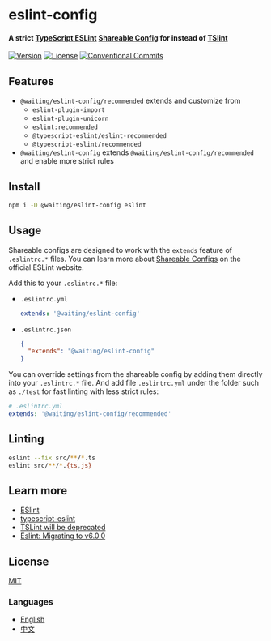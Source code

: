 # eslint-config

#### A strict [TypeScript ESLint](https://github.com/typescript-eslint/typescript-eslint) [Shareable Config](https://eslint.org/docs/developer-guide/shareable-configs) for instead of [TSlint](https://github.com/palantir/tslint)

[![Version](https://img.shields.io/npm/v/@waiting/eslint-config.svg)](https://www.npmjs.com/package/@waiting/eslint-config)
[![License](https://img.shields.io/badge/license-MIT-blue.svg)](https://opensource.org/licenses/MIT)
[![Conventional Commits](https://img.shields.io/badge/Conventional%20Commits-1.0.0-yellow.svg)](https://conventionalcommits.org)


## Features
- `@waiting/eslint-config/recommended` extends and customize from
  - `eslint-plugin-import`
  - `eslint-plugin-unicorn`
  - `eslint:recommended`
  - `@typescript-eslint/eslint-recommended`
  - `@typescript-eslint/recommended`
- `@waiting/eslint-config` extends `@waiting/eslint-config/recommended` and enable more strict rules


## Install

```sh
npm i -D @waiting/eslint-config eslint
```


## Usage
Shareable configs are designed to work with the `extends` feature of `.eslintrc.*` files.
You can learn more about
[Shareable Configs](https://eslint.org/docs/developer-guide/shareable-configs) on the
official ESLint website.

Add this to your `.eslintrc.*` file:
- `.eslintrc.yml` 
  ```yml
  extends: '@waiting/eslint-config' 
  ```
- `.eslintrc.json` 
  ```json
  {
    "extends": "@waiting/eslint-config"
  }
  ```

You can override settings from the shareable config by adding them directly into your
`.eslintrc.*` file.
And add file `.eslintrc.yml` under the folder such as `./test` for fast linting with less strict rules:
```yml
# .eslintrc.yml
extends: '@waiting/eslint-config/recommended'
```

## Linting

```sh
eslint --fix src/**/*.ts
eslint src/**/*.{ts,js}
```


## Learn more
- [ESlint](https://eslint.org/)
- [typescript-eslint](https://github.com/typescript-eslint/typescript-eslint)
- [TSLint will be deprecated](https://github.com/palantir/tslint/issues/4534)
- [Eslint: Migrating to v6.0.0](https://eslint.org/docs/user-guide/migrating-to-6.0.0#package-loading-simplification)

## License
[MIT](LICENSE)


### Languages
- [English](README.md)
- [中文](README.zh-CN.md)
